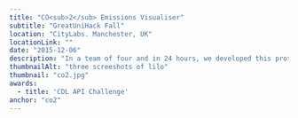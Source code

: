 ```yaml
---
title: "CO<sub>2</sub> Emissions Visualiser"
subtitle: "GreatUniHack Fall"
location: "CityLabs. Manchester, UK"
locationLink: ""
date: "2015-12-06"
description: "In a team of four and in 24 hours, we developed this prototype to visualise car-produced CO<sub>2</sub> emissions filtered by UK post code, car's manufacturer and year. The backend runs on NodeJS and the front end uses the LeafletJS library. We combined geographical information data, <a target='_blank' href='https://en.wikipedia.org/wiki/MOT_test'>MOT tests</a> data and <a target='_blank' href='https://www.gov.uk/co2-and-vehicle-tax-tools'>UK Gov CO<sub>2</sub> emissions</a> data. You can check the source code <a target='_blank' href='https://github.com/JulioV/co2much'>here</a>."
thumbnailAlt: "three screeshots of lilo"
thumbnail: "co2.jpg"
awards:
  - title: 'CDL API Challenge'
anchor: "co2"
---
```

